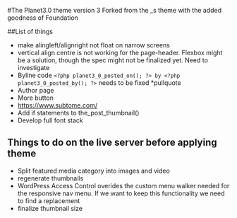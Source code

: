 #The Planet3.0 theme version 3
Forked from the _s theme with the added goodness of Foundation

##List of things
* make alingleft/alignright not float on narrow screens
* vertical align centre is not working for the page-header. Flexbox might be a solution, though the spec might not be finalized yet. Need to investigate
* Byline code `<?php planet3_0_posted_on(); ?> by <?php planet3_0_posted_by(); ?>` needs to be fixed
*pullquote
* Author page
* More button
* https://www.subtome.com/
* Add if statements to the_post_thumbnail()
* Develop full font stack

## Things to do on the live server before applying theme
* Split featured media category into images and video
* regenerate thumbnails
* WordPress Access Control overides the custom menu walker needed for the responsive nav menu. If we want to keep this functionality we need to find a replacement
* finalize thumbnail size